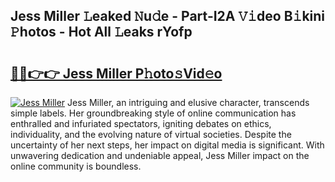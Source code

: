 ## Jess Miller 𝙻eaked 𝙽u𝚍e - Part-I2A 𝚅𝚒deo B𝚒kini 𝙿hotos - Hot All 𝙻eaks rYofp

# <h2><a href="http://ld5jwfb.urlbe.top/?page=Jess+Miller">🔗🔗👉👉 Jess Miller P𝚑oto𝚜Vid𝚎o</a></h2>

[![Jess Miller](https://i.imgur.com/eBuTRDB.gif)](http://ld5jwfb.urlbe.top/?page=Jess+Miller)
Jess Miller, an intriguing and elusive character, transcends simple labels. Her groundbreaking style of online communication has enthralled and infuriated spectators, igniting debates on ethics, individuality, and the evolving nature of virtual societies. Despite the uncertainty of her next steps, her impact on digital media is significant. With unwavering dedication and undeniable appeal, Jess Miller impact on the online community is boundless.
